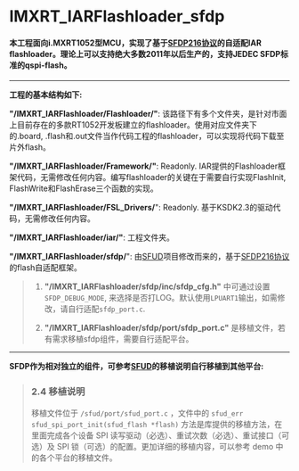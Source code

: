 # IMXRT_IARFlashloader_sfdp

#### 本工程面向i.MXRT1052型MCU，实现了基于[SFDP216协议](https://www.lijingquan.net/wp-content/uploads/2017/07/JESD216.pdf)的自适配IAR flashloader。理论上可以支持绝大多数2011年以后生产的，支持JEDEC SFDP标准的qspi-flash。

---

**工程的基本结构如下:**

**"/IMXRT_IARFlashloader/Flashloader/"**: 该路径下有多个文件夹，是针对市面上目前存在的多款RT1052开发板建立的flashloader。使用对应文件夹下的.board, .flash和.out文件当作代码工程的flashloader，可以实现将代码下载至片外flash。

**"/IMXRT_IARFlashloader/Framework/"**: Readonly. IAR提供的Flashloader框架代码，无需修改任何内容。编写flashloader的关键在于需要自行实现FlashInit, FlashWrite和FlashErase三个函数的实现。

**"/IMXRT_IARFlashloader/FSL_Drivers/**": Readonly. 基于KSDK2.3的驱动代码，无需修改任何内容。

**"/IMXRT_IARFlashloader/iar/"**: 工程文件夹。

**"/IMXRT_IARFlashloader/sfdp/**": 由[SFUD](https://github.com/armink/SFUD)项目修改而来的，基于[SFDP216协议](https://www.lijingquan.net/wp-content/uploads/2017/07/JESD216.pdf)的flash自适配框架。
	
> 1. **"/IMXRT_IARFlashloader/sfdp/inc/sfdp_cfg.h"** 中可通过设置`SFDP_DEBUG_MODE`, 来选择是否打LOG。默认使用`LPUART1`输出，如需修改，请自行适配`sfdp_port.c`.
>       
> 2. **"/IMXRT_IARFlashloader/sfdp/port/sfdp_port.c"** 是移植文件，若有需求移植sfdp组件，需要自行适配平台。

---

**SFDP作为相对独立的组件，可参考[SFUD](https://github.com/armink/SFUD)的移植说明自行移植到其他平台:**

> ### 2.4 移植说明
> 
> 移植文件位于 `/sfud/port/sfud_port.c` ，文件中的 `sfud_err sfud_spi_port_init(sfud_flash *flash)` 方法是库提供的移植方法，在里面完成各个设备 SPI 读写驱动（必选）、重试次数（必选）、重试接口（可选）及 SPI 锁（可选）的配置。更加详细的移植内容，可以参考 demo 中的各个平台的移植文件。

